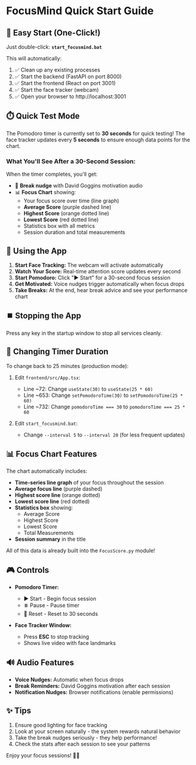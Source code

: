 # FocusMind Quick Start Guide

## 🚀 Easy Start (One-Click!)

Just double-click: **`start_focusmind.bat`**

This will automatically:
1. ✅ Clean up any existing processes
2. ✅ Start the backend (FastAPI on port 8000)
3. ✅ Start the frontend (React on port 3001)
4. ✅ Start the face tracker (webcam)
5. ✅ Open your browser to http://localhost:3001

## ⏱️ Quick Test Mode

The Pomodoro timer is currently set to **30 seconds** for quick testing!
The face tracker updates every **5 seconds** to ensure enough data points for the chart.

### What You'll See After a 30-Second Session:

When the timer completes, you'll get:
- 🎤 **Break nudge** with David Goggins motivation audio
- 📊 **Focus Chart** showing:
  - Your focus score over time (line graph)
  - **Average Score** (purple dashed line)
  - **Highest Score** (orange dotted line)  
  - **Lowest Score** (red dotted line)
  - Statistics box with all metrics
  - Session duration and total measurements

## 🎯 Using the App

1. **Start Face Tracking:** The webcam will activate automatically
2. **Watch Your Score:** Real-time attention score updates every second
3. **Start Pomodoro:** Click "▶️ Start" for a 30-second focus session
4. **Get Motivated:** Voice nudges trigger automatically when focus drops
5. **Take Breaks:** At the end, hear break advice and see your performance chart

## ⏹️ Stopping the App

Press any key in the startup window to stop all services cleanly.

## 🔧 Changing Timer Duration

To change back to 25 minutes (production mode):
1. Edit `frontend/src/App.tsx`:
   - Line ~72: Change `useState(30)` to `useState(25 * 60)`
   - Line ~653: Change `setPomodoroTime(30)` to `setPomodoroTime(25 * 60)`
   - Line ~732: Change `pomodoroTime === 30` to `pomodoroTime === 25 * 60`

2. Edit `start_focusmind.bat`:
   - Change `--interval 5` to `--interval 20` (for less frequent updates)

## 📊 Focus Chart Features

The chart automatically includes:
- **Time-series line graph** of your focus throughout the session
- **Average focus line** (purple dashed)
- **Highest score line** (orange dotted)
- **Lowest score line** (red dotted)
- **Statistics box** showing:
  - Average Score
  - Highest Score
  - Lowest Score
  - Total Measurements
- **Session summary** in the title

All of this data is already built into the `FocusScore.py` module!

## 🎮 Controls

- **Pomodoro Timer:**
  - ▶️ Start - Begin focus session
  - ⏸️ Pause - Pause timer
  - 🔄 Reset - Reset to 30 seconds

- **Face Tracker Window:**
  - Press **ESC** to stop tracking
  - Shows live video with face landmarks

## 🔊 Audio Features

- **Voice Nudges:** Automatic when focus drops
- **Break Reminders:** David Goggins motivation after each session
- **Notification Nudges:** Browser notifications (enable permissions)

## ✨ Tips

1. Ensure good lighting for face tracking
2. Look at your screen naturally - the system rewards natural behavior
3. Take the break nudges seriously - they help performance!
4. Check the stats after each session to see your patterns

Enjoy your focus sessions! 💪🔥
